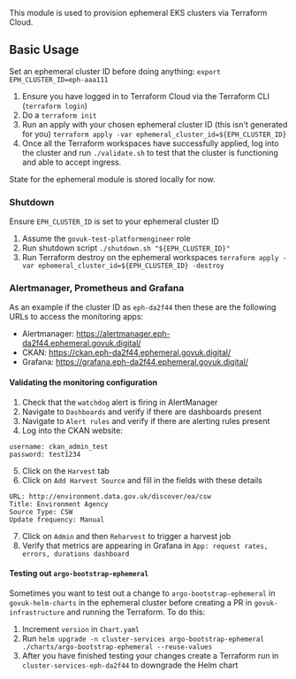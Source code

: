 This module is used to provision ephemeral EKS clusters via Terraform Cloud.

## Basic Usage

Set an ephemeral cluster ID before doing anything: `export EPH_CLUSTER_ID=eph-aaa111`

1. Ensure you have logged in to Terraform Cloud via the Terraform CLI (`terraform login`)
2. Do a `terraform init`
3. Run an apply with your chosen ephemeral cluster ID (this isn't generated for you)
   `terraform apply -var ephemeral_cluster_id=${EPH_CLUSTER_ID}`
4. Once all the Terraform workspaces have successfully applied, log into the cluster and 
   run `./validate.sh` to test that the cluster is functioning and able to accept ingress.

State for the ephemeral module is stored locally for now.

### Shutdown

Ensure `EPH_CLUSTER_ID` is set to your ephemeral cluster ID

1. Assume the `govuk-test-platformengineer` role
2. Run shutdown script
   `./shutdown.sh "${EPH_CLUSTER_ID}"`
3. Run Terraform destroy on the ephemeral workspaces
   `terraform apply -var ephemeral_cluster_id=${EPH_CLUSTER_ID} -destroy`

### Alertmanager, Prometheus and Grafana

As an example if the cluster ID as `eph-da2f44` then these are the following URLs to access the monitoring apps:

- Alertmanager: https://alertmanager.eph-da2f44.ephemeral.govuk.digital/
- CKAN:  https://ckan.eph-da2f44.ephemeral.govuk.digital/
- Grafana: https://grafana.eph-da2f44.ephemeral.govuk.digital/

#### Validating the monitoring configuration

1. Check that the `watchdog` alert is firing in AlertManager
2. Navigate to `Dashboards` and verify if there are dashboards present
3. Navigate to `Alert rules` and verify if there are alerting rules present
4. Log into the CKAN website:

```
username: ckan_admin_test
password: test1234
```

5. Click on the `Harvest` tab
6. Click on `Add Harvest Source` and fill in the fields with these details
```
URL: http://environment.data.gov.uk/discover/ea/csw
Title: Environment Agency
Source Type: CSW
Update frequency: Manual
```

7. Click on `Admin` and then `Reharvest` to trigger a harvest job
8. Verify that metrics are appearing in Grafana in `App: request rates, errors, durations dashboard`

#### Testing out `argo-bootstrap-ephemeral`

Sometimes you want to test out a change to `argo-bootstrap-ephemeral` in `govuk-helm-charts` in the ephemeral cluster before creating a PR in `govuk-infrastructure` and running the Terraform. To do this:

1. Increment `version` in `Chart.yaml`
2. Run `helm upgrade -n cluster-services argo-bootstrap-ephemeral ./charts/argo-bootstrap-ephemeral --reuse-values`
3. After you have finished testing your changes create a Terraform run in `cluster-services-eph-da2f44` to downgrade the Helm chart

